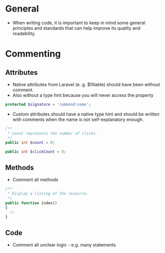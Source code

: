 # General

- When writing code, it is important to keep in mind some general principles and standards that can help improve its quality and readability.

# Commenting

## Attributes

- Native attributes from Laravel (e. g. $fillable) should have been without comment.
- Also without a type hint because you will never access the property

```php
protected $signature = 'command:name';
```

- Custom attributes should have a native type hint and should be written with comments when the name is not self-explanatory enough.

```php
/**
 * Count represents the number of clicks.
 */
public int $count = 0;

public int $clickCount = 0;
```

## Methods

- Comment all methods

```php
/**
 * Display a listing of the resource.
 */
public function index()
{
  //
}
```

## Code

- Comment all unclear logic - e.g. many statements
